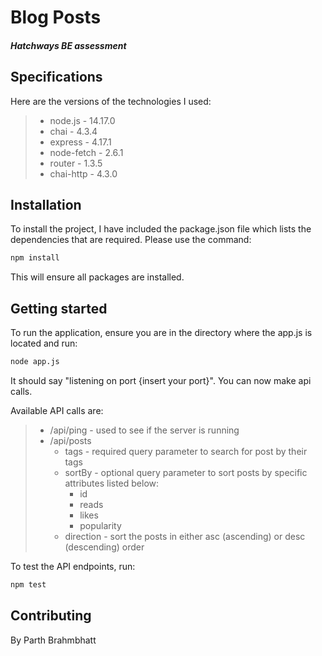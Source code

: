 # Blog Posts
##### Hatchways BE assessment


## Specifications
Here are the versions of the technologies I used:

>* node.js - 14.17.0
>* chai - 4.3.4
>* express - 4.17.1
>* node-fetch - 2.6.1
>* router - 1.3.5
>* chai-http - 4.3.0


## Installation


To install the project, I have included the package.json file which lists the dependencies that are required. Please use the command:
```bash
npm install
```
This will ensure all packages are installed.

## Getting started
To run the application, ensure you are in the directory where the app.js is located and run:
```bash
node app.js
```
It should say "listening on port {insert your port}". You can now make api calls.


Available API calls are:
>* /api/ping  -  used to see if the server is running
>* /api/posts
>   * tags - required query parameter to search for post by their tags
>   * sortBy - optional query parameter to sort posts by specific attributes listed below:
>      * id
>      * reads
>      * likes
>      * popularity
>   * direction - sort the posts in either asc (ascending) or desc (descending) order 

To test the API endpoints, run:
```bash
npm test
```

## Contributing
By Parth Brahmbhatt

